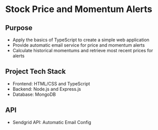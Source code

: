 # Stock Price and Momentum Alerts

## Purpose

- Apply the basics of TypeScript to create a simple web application
- Provide automatic email service for price and momentum alerts
- Calculate historical momentums and retrieve most recent prices for alerts

## Project Tech Stack

- Frontend: HTML/CSS and TypeScript
- Backend: Node.js and Express.js
- Database: MongoDB

## API

- Sendgrid API: Automatic Email Config
